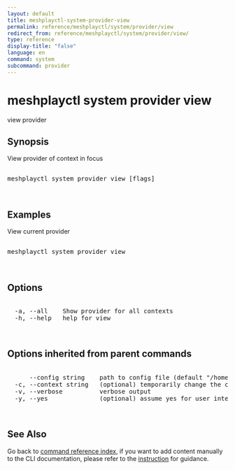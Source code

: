 ```yaml
---
layout: default
title: meshplayctl-system-provider-view
permalink: reference/meshplayctl/system/provider/view
redirect_from: reference/meshplayctl/system/provider/view/
type: reference
display-title: "false"
language: en
command: system
subcommand: provider
---
```


# meshplayctl system provider view

view provider

## Synopsis

View provider of context in focus
<pre class='codeblock-pre'>
<div class='codeblock'>
meshplayctl system provider view [flags]

</div>
</pre> 

## Examples

View current provider
<pre class='codeblock-pre'>
<div class='codeblock'>
meshplayctl system provider view

</div>
</pre> 

## Options

<pre class='codeblock-pre'>
<div class='codeblock'>
  -a, --all    Show provider for all contexts
  -h, --help   help for view

</div>
</pre>

## Options inherited from parent commands

<pre class='codeblock-pre'>
<div class='codeblock'>
      --config string    path to config file (default "/home/runner/.meshplay/config.yaml")
  -c, --context string   (optional) temporarily change the current context.
  -v, --verbose          verbose output
  -y, --yes              (optional) assume yes for user interactive prompts.

</div>
</pre>

## See Also

Go back to [command reference index](/reference/meshplayctl/), if you want to add content manually to the CLI documentation, please refer to the [instruction](/project/contributing/contributing-cli#preserving-manually-added-documentation) for guidance.
